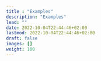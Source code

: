 ```yaml
---
title : "Examples"
description: "Examples"
lead: ""
date: 2022-10-04T22:44:46+02:00
lastmod: 2022-10-04T22:44:46+02:00
draft: false
images: []
weight: 100
---
```

